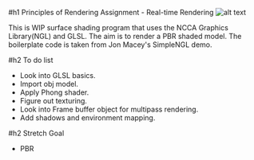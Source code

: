 #h1 Principles of Rendering Assignment - Real-time Rendering
![alt text](https://imgur.com/a/wY5Z0kE)

This is WIP surface shading program that uses the NCCA Graphics Library(NGL) and GLSL.
The aim is to render a PBR shaded model. The boilerplate code is taken from Jon Macey's
SimpleNGL demo.

#h2 To do list
* Look into GLSL basics.
* Import obj model.
* Apply Phong shader.
* Figure out texturing.
* Look into Frame buffer object for multipass rendering.
* Add shadows and environment mapping.

#h2 Stretch Goal
* PBR
